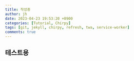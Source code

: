 ```yaml
---
title: 작성중
author: jh
date: 2023-04-23 19:53:20 +0900
categories: [Tutorial, Chirpy]
tags: [git, jekyll, chirpy, refresh, twa, service-worker]
comments: true
---
```


## 테스트용
